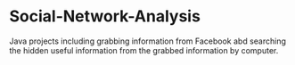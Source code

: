 # Social-Network-Analysis

Java projects including grabbing information from Facebook abd searching the hidden useful information from the grabbed information by computer. 
